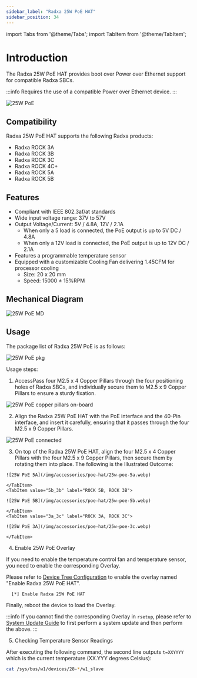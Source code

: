 ```yaml
---
sidebar_label: "Radxa 25W PoE HAT"
sidebar_position: 34
---
```


import Tabs from '@theme/Tabs';
import TabItem from '@theme/TabItem';

# Introduction

The Radxa 25W PoE HAT provides boot over Power over Ethernet support for compatible Radxa SBCs.

:::info
Requires the use of a compatible Power over Ethernet device.
:::

![25W PoE](/img/accessories/poe-hat/25w-poe.webp)

## Compatibility

Radxa 25W PoE HAT supports the following Radxa products:

- Radxa ROCK 3A
- Radxa ROCK 3B
- Radxa ROCK 3C
- Radxa ROCK 4C+
- Radxa ROCK 5A
- Radxa ROCK 5B

## Features

- Compliant with IEEE 802.3af/at standards
- Wide input voltage range: 37V to 57V
- Output Voltage/Current: 5V / 4.8A, 12V / 2.1A
  - When only a 5 load is connected, the PoE output is up to 5V DC / 4.8A
  - When only a 12V load is connected, the PoE output is up to 12V DC / 2.1A
- Features a programmable temperature sensor
- Equipped with a customizable Cooling Fan delivering 1.45CFM for processor cooling
  - Size: 20 x 20 mm
  - Speed: 15000 ± 15%RPM

## Mechanical Diagram

![25W PoE MD](/img/accessories/poe-hat/25w-poe-md.webp)

## Usage

The package list of Radxa 25W PoE is as follows:

![25W PoE pkg](/img/accessories/poe-hat/25w-poe-pkg.webp)

Usage steps:

1. AccessPass four M2.5 x 4 Copper Pillars through the four positioning holes of Radxa SBCs, and individually secure them to M2.5 x 9 Copper Pillars to ensure a sturdy fixation.

![25W PoE copper pillars on-board](/img/accessories/poe-hat/copper-pillars-on-board.webp)

2. Align the Radxa 25W PoE HAT with the PoE interface and the 40-Pin interface, and insert it carefully, ensuring that it passes through the four M2.5 x 9 Copper Pillars.

![25W PoE connected](/img/accessories/poe-hat/25w-poe-connected.webp)

3. On top of the Radxa 25W PoE HAT, align the four M2.5 x 4 Copper Pillars with the four M2.5 x 9 Copper Pillars, then secure them by rotating them into place. The following is the Illustrated Outcome:

  <Tabs>
    <TabItem value="5a_4c+" label="ROCK 5A, ROCK 4C+">

    ![25W PoE 5A](/img/accessories/poe-hat/25w-poe-5a.webp)

    </TabItem>
    <TabItem value="5b_3b" label="ROCK 5B, ROCK 3B">

    ![25W PoE 5B](/img/accessories/poe-hat/25w-poe-5b.webp)

    </TabItem>
    <TabItem value="3a_3c" label="ROCK 3A, ROCK 3C">

    ![25W PoE 3A](/img/accessories/poe-hat/25w-poe-3c.webp)

    </TabItem>

  </Tabs>

4. Enable 25W PoE Overlay

If you need to enable the temperature control fan and temperature sensor, you need to enable the corresponding Overlay.

Please refer to [Device Tree Configuration](/radxa-os/rsetup/devicetree#how-to-enable-an-overlay) to enable the overlay named "Enable Radxa 25W PoE HAT".

```bash.
  [*] Enable Radxa 25W PoE HAT
```

Finally, reboot the device to load the Overlay.

:::info
If you cannot find the corresponding Overlay in `rsetup`, please refer to [System Update Guide](/radxa-os/rsetup/rsetup-tool#system-update) to first perform a system update and then perform the above.
:::

5. Checking Temperature Sensor Readings

After executing the following command, the second line outputs `t=XXYYYY` which is the current temperature (XX.YYY degrees Celsius):

```bash
cat /sys/bus/w1/devices/28-*/w1_slave
```
